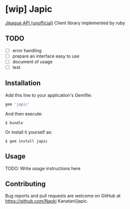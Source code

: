 # [wip] Japic
[Jleague API (unofficial)](http://labs.s-koichi.info/blog/archives/2014/02/08/1759-602.php) Client library implemented by ruby

## TODO
- [ ] error handling
- [ ] prepare an interface easy to use
- [ ] document of usage
- [ ] test

## Installation

Add this line to your application's Gemfile:

```ruby
gem 'japic'
```

And then execute:

    $ bundle

Or install it yourself as:

    $ gem install japic

## Usage

TODO: Write usage instructions here

## Contributing

Bug reports and pull requests are welcome on GitHub at https://github.com/Naoki Kanatani/japic.

